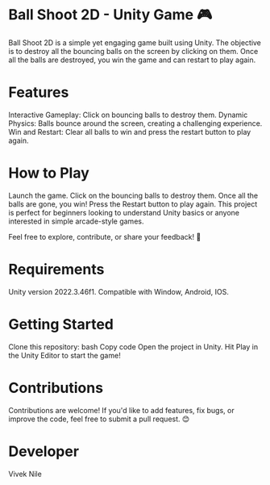 # Ball Shoot 2D - Unity Game 🎮
Ball Shoot 2D is a simple yet engaging game built using Unity. The objective is to destroy all the bouncing balls on the screen by clicking on them. Once all the balls are destroyed, you win the game and can restart to play again.

# Features
Interactive Gameplay: Click on bouncing balls to destroy them.
Dynamic Physics: Balls bounce around the screen, creating a challenging experience.
Win and Restart: Clear all balls to win and press the restart button to play again.
# How to Play
Launch the game.
Click on the bouncing balls to destroy them.
Once all the balls are gone, you win!
Press the Restart button to play again.
This project is perfect for beginners looking to understand Unity basics or anyone interested in simple arcade-style games.

Feel free to explore, contribute, or share your feedback! 🚀

# Requirements
Unity version 2022.3.46f1.
Compatible with Window, Android, IOS.
# Getting Started
Clone this repository:
bash
Copy code
Open the project in Unity.
Hit Play in the Unity Editor to start the game!
# Contributions
Contributions are welcome! If you'd like to add features, fix bugs, or improve the code, feel free to submit a pull request. 😊
# Developer
  Vivek Nile
